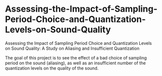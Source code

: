 # Assessing-the-Impact-of-Sampling-Period-Choice-and-Quantization-Levels-on-Sound-Quality
Assessing the Impact of Sampling Period Choice and Quantization Levels on Sound Quality: A Study on Aliasing and Insufficient Quantization


The goal of this project is to see the effect of a bad choice of sampling period on the sound (aliasing), as well as an insufficient number of the quantization levels on the quality of the sound.
